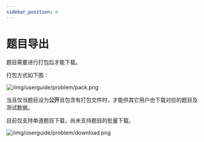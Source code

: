 ```yaml
---
sidebar_position: 4
---
```


# 题目导出

题目需要进行打包后才能下载。

打包方式如下图：

![/img/userguide/problem/pack.png](/img/userguide/problem/pack.png)

当且仅当题目设为**公开**且包含有打包文件时，才能供其它用户也下载对应的题目及测试数据。

目前仅支持单道题目下载，尚未支持题目的批量下载。

![/img/userguide/problem/download.png](/img/userguide/problem/download.png)

